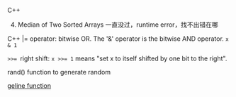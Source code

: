 C++

4.	Median of Two Sorted Arrays    一直没过，runtime error，找不出错在哪

C++ |= operator: bitwise OR.
The '&' operator is the bitwise AND operator. ```x & 1```


```>>= ```right shift: ```x >>= 1``` means "set x to itself shifted by one bit to the right".

rand() function to generate random 

[geline function](https://www.geeksforgeeks.org/getline-string-c/)
